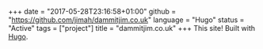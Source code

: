+++
date = "2017-05-28T23:16:58+01:00"
github = "https://github.com/jimah/dammitjim.co.uk"
language = "Hugo"
status = "Active"
tags = ["project"]
title = "dammitjim.co.uk"
+++
This site! Built with [Hugo](http://gohugo.io/).